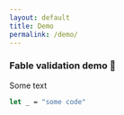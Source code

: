 ```yaml
---
layout: default
title: Demo
permalink: /demo/
---
```


### Fable validation demo 💙

<div class="object-container">
    <object type="text/html" data="https://validation-blocks-fable.herokuapp.com/"></object>
</div>

Some text

```fsharp
let _ = "some code"
```